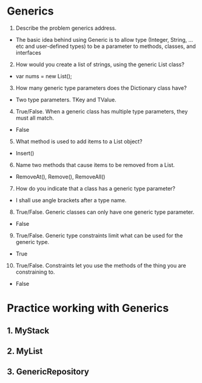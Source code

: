# Generics
1. Describe the problem generics address.
* The basic idea behind using Generic is to allow type (Integer, String, … etc and user-defined types) to be a parameter to methods, classes, and interfaces

2. How would you create a list of strings, using the generic List class?
* var nums = new List<string>();

3. How many generic type parameters does the Dictionary class have?
* Two type parameters. TKey and TValue.

4. True/False. When a generic class has multiple type parameters, they must all match.
* False

5. What method is used to add items to a List object?
* Insert()

6. Name two methods that cause items to be removed from a List.
* RemoveAt(), Remove(), RemoveAll()

7. How do you indicate that a class has a generic type parameter?
* I shall use angle brackets after a type name.

8. True/False. Generic classes can only have one generic type parameter.
* False

9. True/False. Generic type constraints limit what can be used for the generic type.
* True

10. True/False. Constraints let you use the methods of the thing you are constraining to.
* False

# Practice working with Generics
## 1. MyStack





## 2. MyList





## 3. GenericRepository







